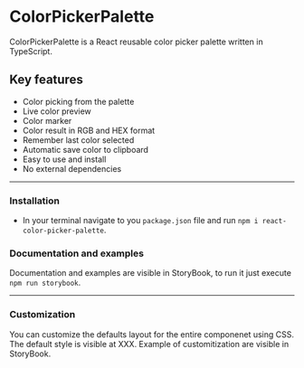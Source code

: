 # ColorPickerPalette

ColorPickerPalette is a React reusable color picker palette written in TypeScript.

## Key features

- Color picking from the palette
- Live color preview
- Color marker
- Color result in RGB and HEX format
- Remember last color selected
- Automatic save color to clipboard
- Easy to use and install
- No external dependencies

---

### Installation

- In your terminal navigate to you `package.json` file and run `npm i react-color-picker-palette`.

### Documentation and examples

Documentation and examples are visible in StoryBook, to run it just execute `npm run storybook`.

---

### Customization

You can customize the defaults layout for the entire componenet using CSS.
The default style is visible at XXX.
Example of customitization are visible in StoryBook.
